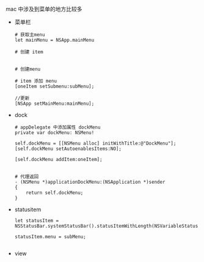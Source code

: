 


mac 中涉及到菜单的地方比较多  

* 菜单栏    

    ```
    # 获取主menu 
    let mainMenu = NSApp.mainMenu
    
    # 创建 item  
    
    
    # 创建menu  
    
    # item 添加 menu  
    [oneItem setSubmenu:subMenu];
    
    //更新
    [NSApp setMainMenu:mainMenu];
    ```
    
   
* dock   
	
	```
	# appDelegate 中添加属性 dockMenu  
	private var dockMenu: NSMenu!  
	
	self.dockMenu = [[NSMenu alloc] initWithTitle:@"DockMenu"];
	[self.dockMenu setAutoenablesItems:NO];
	
	[self.dockMenu addItem:oneItem];
	
	
	# 代理返回 
	- (NSMenu *)applicationDockMenu:(NSApplication *)sender
	{
	    return self.dockMenu;
	}
	```


* statusitem    
	
	```
	let statusItem = NSStatusBar.systemStatusBar().statusItemWithLength(NSVariableStatusItemLength)
	
	statusItem.menu = subMenu;
	
	
	```


* view  


